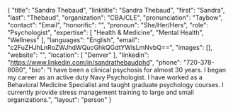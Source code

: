 {
  "title": "Sandra Thebaud",
  "linktitle": "Sandra Thebaud",
  "first": "Sandra",
  "last": "Thebaud",
  "organization": "CBA/CLE",
  "pronunciation": "Taybow",
  "contact": "Email",
  "honorific": "",
  "pronoun": "She/Her/Hers",
  "role": "Psychologist",
  "expertise": [
    "Health & Medicine",
    "Mental Health",
    "Wellness"
  ],
  "languages": "English",
  "email": "c2FuZHJhLnRoZWJhdWQucGhkQGdtYWlsLmNvbQ==",
  "images": [],
  "website": "",
  "location": [
    "Denver"
  ],
  "linkedin": "https://www.linkedin.com/in/sandrathebaudphd",
  "phone": "720-378-8080",
  "bio": "I have been a clinical psychosis for almost 30 years. I began my career as an active duty Navy Psychologist. I have worked as a Behavioral Medicine Specialist and taught graduate psychology courses. I currently provide stress management training to large and small organizations.",
  "layout": "person"
}